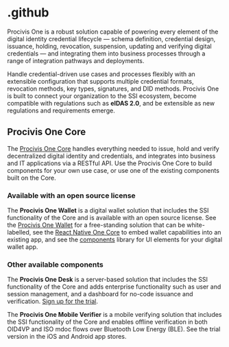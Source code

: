 # .github

Procivis One is a robust solution capable of powering every element of the digital identity
credential lifecycle — schema definition, credential design, issuance, holding, revocation,
suspension, updating and verifying digital credentials — and integrating them into business
processes through a range of integration pathways and deployments.

Handle credential-driven use cases and processes flexibly with an extensible configuration
that supports multiple credential formats, revocation methods, key types, signatures, and
DID methods. Procivis One is built to connect your organization to the SSI ecosystem, become
compatible with regulations such as **eIDAS 2.0**, and be extensible as new regulations and
requirements emerge.

## Procivis One Core

The [Procivis One Core](https://github.com/procivis/one-core) handles everything needed to
issue, hold and verify decentralized digital identity and credentials, and integrates into
business and IT applications via a RESTful API. Use the Procivis One Core to build components
for your own use case, or use one of the existing components built on the Core.

### Available with an open source license

The **Procivis One Wallet** is a digital wallet solution that includes the SSI functionality
of the Core and is available with an open source license. See the [Procivis One Wallet](https://github.com/procivis/one-wallet)
for a free-standing solution that can be white-labelled, see the [React Native One Core](https://github.com/procivis/react-native-one-core)
to embed wallet capabilities into an existing app, and see the [components](https://github.com/procivis/one-react-native-components) library
for UI elements for your digital wallet app.

### Other available components

The **Procivis One Desk** is a server-based solution that includes the SSI functionality
of the Core and adds enterprise functionality such as user and session management, and a
dashboard for no-code issuance and verification. [Sign up for the trial](https://docs.procivis.ch/trial/intro).

The **Procivis One Mobile Verifier** is a mobile verifying solution that includes the SSI
functionality of the Core and enables offline verification in both OID4VP and ISO mdoc flows
over Bluetooth Low Energy (BLE). See the trial version in the iOS and Android app stores.
